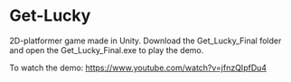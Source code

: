 # Get-Lucky
2D-platformer game made in Unity. Download the Get_Lucky_Final folder and open the Get_Lucky_Final.exe to play the demo.

To watch the demo: https://www.youtube.com/watch?v=jfnzQIpfDu4

